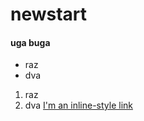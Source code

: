 # newstart
#### uga buga
+ raz 
+ dva
1. raz 
2. dva
[I'm an inline-style link](https://www.euspb.ru)
